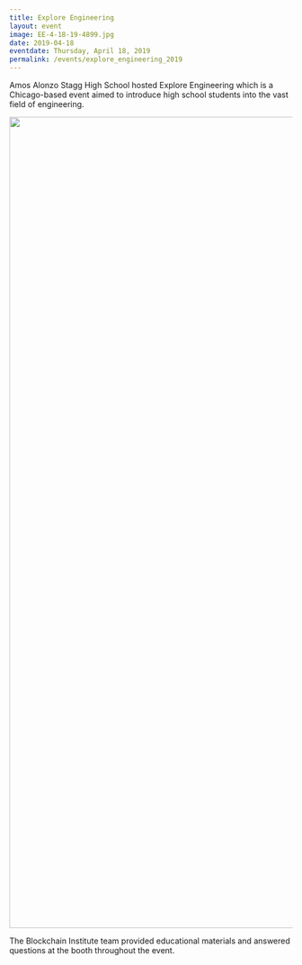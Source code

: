 ```yaml
---
title: Explore Engineering
layout: event
image: EE-4-18-19-4899.jpg
date: 2019-04-18
eventdate: Thursday, April 18, 2019
permalink: /events/explore_engineering_2019
---
```

Amos Alonzo Stagg High School hosted Explore Engineering which is a Chicago-based event aimed to introduce high school students into the vast field of engineering.

<img class="alignnone size-full wp-image-3138" src="https://theblockchaininstitute.org/wp-content/uploads/2019/04/EE-4-18-19-4892.jpg" alt="" width="2160" height="1442" />

The Blockchain Institute team provided educational materials and answered questions at the booth throughout the event.
